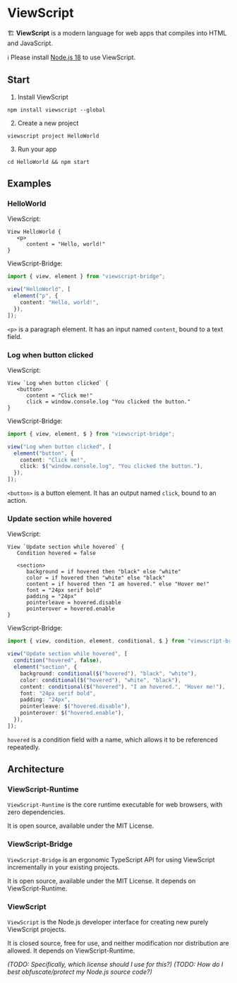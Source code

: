 # ViewScript

🏗️ **ViewScript** is a modern language for web apps that compiles into HTML and JavaScript.

ℹ️ Please install [Node.js 18](https://nodejs.org) to use ViewScript.

## Start

1. Install ViewScript

```
npm install viewscript --global
```

2. Create a new project

```
viewscript project HelloWorld
```

3. Run your app

```
cd HelloWorld && npm start
```

## Examples

### HelloWorld

ViewScript:

```
View HelloWorld {
   <p>
      content = "Hello, world!"
}
```

ViewScript-Bridge:

```ts
import { view, element } from "viewscript-bridge";

view("HelloWorld", [
  element("p", {
    content: "Hello, world!",
  }),
]);
```

`<p>` is a paragraph element. It has an input named `content`, bound to a text field.

### Log when button clicked

ViewScript:

```
View `Log when button clicked` {
   <button>
      content = "Click me!"
      click = window.console.log "You clicked the button."
}
```

ViewScript-Bridge:

```ts
import { view, element, $ } from "viewscript-bridge";

view("Log when button clicked", [
  element("button", {
    content: "Click me!",
    click: $("window.console.log", "You clicked the button."),
  }),
]);
```

`<button>` is a button element. It has an output named `click`, bound to an action.

### Update section while hovered

ViewScript:

```
View `Update section while hovered` {
   Condition hovered = false

   <section>
      background = if hovered then "black" else "white"
      color = if hovered then "white" else "black"
      content = if hovered then "I am hovered." else "Hover me!"
      font = "24px serif bold"
      padding = "24px"
      pointerleave = hovered.disable
      pointerover = hovered.enable
}
```

ViewScript-Bridge:

```ts
import { view, condition, element, conditional, $ } from "viewscript-bridge";

view("Update section while hovered", [
  condition("hovered", false),
  element("section", {
    background: conditional($("hovered"), "black", "white"),
    color: conditional($("hovered"), "white", "black"),
    content: conditional($("hovered"), "I am hovered.", "Hover me!"),
    font: "24px serif bold",
    padding: "24px",
    pointerleave: $("hovered.disable"),
    pointerover: $("hovered.enable"),
  }),
]);
```

`hovered` is a condition field with a name, which allows it to be referenced repeatedly.

## Architecture

### ViewScript-Runtime

`ViewScript-Runtime` is the core runtime executable for web browsers, with zero dependencies.

It is open source, available under the MIT License.

### ViewScript-Bridge

`ViewScript-Bridge` is an ergonomic TypeScript API for using ViewScript incrementally in your existing projects.

It is open source, available under the MIT License. It depends on ViewScript-Runtime.

### ViewScript

`ViewScript` is the Node.js developer interface for creating new purely ViewScript projects.

It is closed source, free for use, and neither modification nor distribution are allowed. It depends on ViewScript-Runtime.

_(TODO: Specifically, which license should I use for this?)_
_(TODO: How do I best obfuscate/protect my Node.js source code?)_
